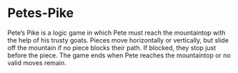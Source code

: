 # Petes-Pike
Pete’s Pike is a logic game in which Pete must reach the mountaintop with the help of his trusty goats. Pieces move horizontally or vertically, but slide off the mountain if no piece blocks their path. If blocked, they stop just before the piece. The game ends when Pete reaches the mountaintop or no valid moves remain.
